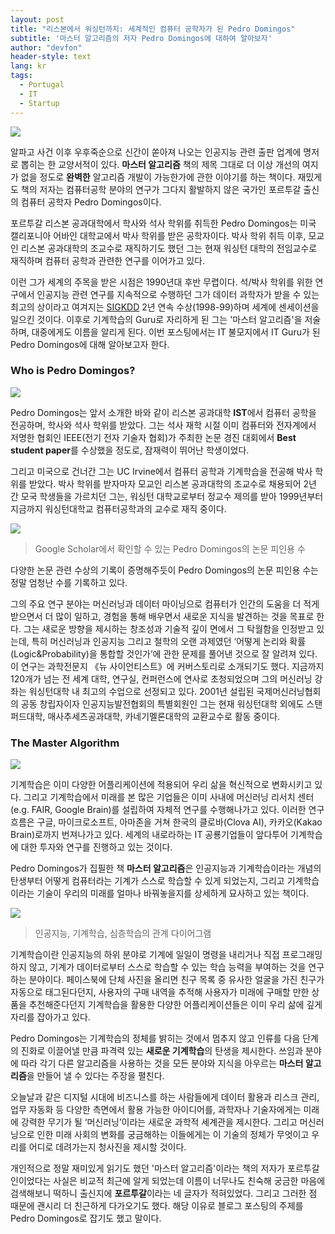 ```yaml
---
layout: post
title: "리스본에서 워싱턴까지: 세계적인 컴퓨터 공학자가 된 Pedro Domingos"
subtitle: '마스터 알고리즘의 저자 Pedro Domingos에 대하여 알아보자'
author: "devfon"
header-style: text
lang: kr
tags:
  - Portugal
  - IT
  - Startup
---
```


![](/img/in-post/ma.jpg)

알파고 사건 이후 우후죽순으로 신간이 쏟아져 나오는 인공지능 관련 출판 업계에 명저로 뽑히는 한 교양서적이 있다. **마스터 알고리즘** 책의 제목 그대로 더 이상 개선의 여지가 없을 정도로 **완벽한** 알고리즘 개발이 가능한가에 관한 이야기를 하는 책이다. 재밌게도 책의 저자는 컴퓨터공학 분야의 연구가 그다지 활발하지 않은 국가인 포르투갈 출신의 컴퓨터 공학자 Pedro Domingos이다.

포르투갈 리스본 공과대학에서 학사와 석사 학위를 취득한 Pedro Domingos는 미국 캘리포니아 어바인 대학교에서 박사 학위를 받은 공학자이다. 박사 학위 취득 이후, 모교인 리스본 공과대학의 조교수로 재직하기도 했던 그는 현재 워싱턴 대학의 전임교수로 재직하며 컴퓨터 공학과 관련한 연구를 이어가고 있다.

이런 그가 세계의 주목을 받은 시점은 1990년대 후반 무렵이다. 석/박사 학위를 위한 연구에서 인공지능 관련 연구를 지속적으로 수행하던 그가 데이터 과학자가 받을 수 있는 최고의 상이라고 여겨지는 [SIGKDD](https://www.kdd.org/) 2년 연속 수상(1998-99)하며 세계에 센세이션을 일으킨 것이다. 이후로 기계학습의 Guru로 자리하게 된 그는 '마스터 알고리즘'을 저술하며, 대중에게도 이름을 알리게 된다. 이번 포스팅에서는 IT 불모지에서 IT Guru가 된 Pedro Domingos에 대해 알아보고자 한다.


### Who is Pedro Domingos?
![](/img/in-post/pd.jpg)

Pedro Domingos는 앞서 소개한 바와 같이 리스본 공과대학 **IST**에서 컴퓨터 공학을 전공하며, 학사와 석사 학위를 받았다. 그는 석사 재학 시절 이미 컴퓨터와 전자계에서 저명한 협회인 IEEE(전기 전자 기술자 협회)가 주최한 논문 경진 대회에서 **Best student paper**를 수상했을 정도로, 잠재력이 뛰어난 학생이었다.

그리고 미국으로 건너간 그는 UC Irvine에서 컴퓨터 공학과 기계학습을 전공해 박사 학위를 받았다. 박사 학위를 받자마자 모교인 리스본 공과대학의 조교수로 채용되어 2년 간 모국 학생들을 가르치던 그는, 워싱턴 대학교로부터 정교수 제의를 받아 1999년부터 지금까지 워싱턴대학교 컴퓨터공학과의 교수로 재직 중이다.

![](/img/in-post/pd_cite.png)
> Google Scholar에서 확인할 수 있는 Pedro Domingos의 논문 피인용 수

다양한 논문 관련 수상의 기록이 증명해주듯이 Pedro Domingos의 논문 피인용 수는 정말 엄청난 수를 기록하고 있다.

그의 주요 연구 분야는 머신러닝과 데이터 마이닝으로 컴퓨터가 인간의 도움을 더 적게 받으면서 더 많이 일하고, 경험을 통해 배우면서 새로운 지식을 발견하는 것을 목표로 한다. 그는 새로운 방향을 제시하는 창조성과 기술적 깊이 면에서 그 탁월함을 인정받고 있는데, 특히 머신러닝과 인공지능 그리고 철학의 오랜 과제였던 ‘어떻게 논리와 확률(Logic&Probability)을 통합할 것인가’에 관한 문제를 풀어낸 것으로 잘 알려져 있다. 이 연구는 과학전문지 《뉴 사이언티스트》에 커버스토리로 소개되기도 했다. 지금까지 120개가 넘는 전 세계 대학, 연구실, 컨퍼런스에 연사로 초청되었으며 그의 머신러닝 강좌는 워싱턴대학 내 최고의 수업으로 선정되고 있다. 2001년 설립된 국제머신러닝협회의 공동 창립자이자 인공지능발전협회의 특별회원인 그는 현재 워싱턴대학 외에도 스탠퍼드대학, 매사추세츠공과대학, 카네기멜론대학의 교환교수로 활동 중이다.


### The Master Algorithm
![](/img/in-post/ma_en.jpg)

기계학습은 이미 다양한 어플리케이션에 적용되어 우리 삶을 혁신적으로 변화시키고 있다. 그리고 기계학습에서 미래를 본 많은 기업들은 이미 사내에 머신러닝 리서치 센터(e.g. FAIR, Google Brain)를 설립하여 자체적 연구를 수행해나가고 있다. 이러한 연구 흐름은 구글, 마이크로소프트, 아마존을 거쳐 한국의 클로바(Clova AI), 카카오(Kakao Brain)로까지 번져나가고 있다. 세계의 내로라하는 IT 공룡기업들이 앞다투어 기계학습에 대한 투자와 연구를 진행하고 있는 것이다.

Pedro Domingos가 집필한 책 **마스터 알고리즘**은 인공지능과 기계학습이라는 개념의 탄생부터 어떻게 컴퓨터라는 기계가 스스로 학습할 수 있게 되었는지, 그리고 기계학습이라는 기술이 우리의 미래를 얼마나 바꿔놓을지를 상세하게 묘사하고 있는 책이다.

![](/img/in-post/ai_ml.png)
> 인공지능, 기계학습, 심층학습의 관계 다이어그램

기계학습이란 인공지능의 하위 분야로 기계에 일일이 명령을 내리거나 직접 프로그래밍하지 않고, 기계가 데이터로부터 스스로 학습할 수 있는 학습 능력을 부여하는 것을 연구하는 분야이다. 페이스북에 단체 사진을 올리면 친구 목록 중 유사한 얼굴을 가진 친구가 자동으로 태그된다던지, 사용자의 구매 내역을 추적해 사용자가 미래에 구매할 만한 상품을 추천해준다던지 기계학습을 활용한 다양한 어플리케이션들은 이미 우리 삶에 깊게 자리를 잡아가고 있다.

Pedro Domingos는 기계학습의 정체를 밝히는 것에서 멈추지 않고 인류를 다음 단계의 진화로 이끌어낼 만큼 파격력 있는 **새로운 기계학습**의 탄생을 제시한다. 쓰임과 분야에 따라 각기 다른 알고리즘을 사용하는 것을 모든 분야와 지식을 아우르는 **마스터 알고리즘**을 만들어 낼 수 있다는 주장을 펼친다. 

오늘날과 같은 디지털 시대에 비즈니스를 하는 사람들에게 데이터 활용과 리스크 관리, 업무 자동화 등 다양한 측면에서 활용 가능한 아이디어를, 과학자나 기술자에게는 미래에 강력한 무기가 될 ‘머신러닝’이라는 새로운 과학적 세계관을 제시한다. 그리고 머신러닝으로 인한 미래 사회의 변화를 궁금해하는 이들에게는 이 기술의 정체가 무엇이고 우리를 어디로 데려가는지 청사진을 제시할 것이다.

개인적으로 정말 재미있게 읽기도 했던 '마스터 알고리즘'이라는 책의 저자가 포르투갈인이었다는 사실은 비교적 최근에 알게 되었는데 이름이 너무나도 친숙해 궁금한 마음에 검색해보니 떡하니 출신지에 **포르투갈**이라는 네 글자가 적혀있었다. 그리고 그러한 점 때문에 괜시리 더 친근하게 다가오기도 했다. 해당 이유로 블로그 포스팅의 주제를 Pedro Domingos로 잡기도 했고 말이다.

